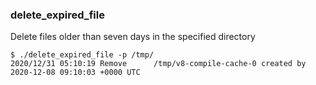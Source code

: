 ### delete_expired_file
Delete files older than seven days in the specified directory

```
$ ./delete_expired_file -p /tmp/
2020/12/31 05:10:19 Remove      /tmp/v8-compile-cache-0 created by 2020-12-08 09:10:03 +0000 UTC
```